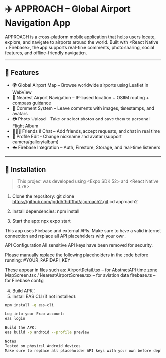 # ✈️ APPROACH – Global Airport Navigation App

APPROACH is a cross-platform mobile application that helps users locate, explore, and navigate to airports around the world. Built with <React Native + Firebase>, the app supports real-time comments, photo sharing, social features, and offline-friendly navigation.

---

## 📱 Features

- 🌍 Global Airport Map – Browse worldwide airports using Leaflet in WebView
- 📍 Nearest Airport Navigation – IP-based location + OSRM routing + compass guidance
- 💬 Comment System – Leave comments with images, timestamps, and avatars
- 📷 Photo Upload – Take or select photos and save them to personal Flight Album
- 🧑‍🤝‍🧑 Friends & Chat – Add friends, accept requests, and chat in real time
- 👤 Profile Edit – Change nickname and avatar (support camera/gallery/album)
- ☁️ Firebase Integration – Auth, Firestore, Storage, and real-time listeners

---

## 🚀 Installation

> This project was developed using <Expo SDK 52> and <React Native 0.76>.

1. Clone the repository:
git clone https://github.com/jgddhfhdffhd/approach2.git
cd approach2

2. Install dependencies:
npm install

3. Start the app:
npx expo start

This app uses Firebase and external APIs. Make sure to have a valid internet connection and replace all API placeholders with your own.

API Configuration
All sensitive API keys have been removed for security.

Please manually replace the following placeholders in the code before running:
#YOUR_RAPIDAPI_KEY

These appear in files such as:
AirportDetail.tsx – for AbstractAPI time zone
MapScreen.tsx / NearestAirportScreen.tsx – for aviation data
firebase.ts – for Firebase config

4. Build APK：
1. Install EAS CLI (if not installed):
```bash
npm install -g eas-cli

Log into your Expo account:
eas login

Build the APK:
eas build -p android --profile preview

Notes
Tested on physical Android devices
Make sure to replace all placeholder API keys with your own before deployment


